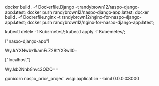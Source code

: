 docker build . -f Dockerfile.Django -t randybrown12/naspo-django-app:latest;
docker push randybrown12/naspo-django-app:latest;
docker build . -f Dockerfile.nginx -t randybrown12/nginx-for-naspo-django-app:latest;
docker push randybrown12/nginx-for-naspo-django-app:latest;

kubectl delete -f Kubernetes/;
kubectl apply -f Kubernetes/;

["naspo-django-app"]

WyJuYXNwby1kamFuZ28tYXBwIl0=

["localhost"]

WyJsb2NhbGhvc3QiXQ==

gunicorn naspo_price_project.wsgi:application --bind 0.0.0.0:8000
